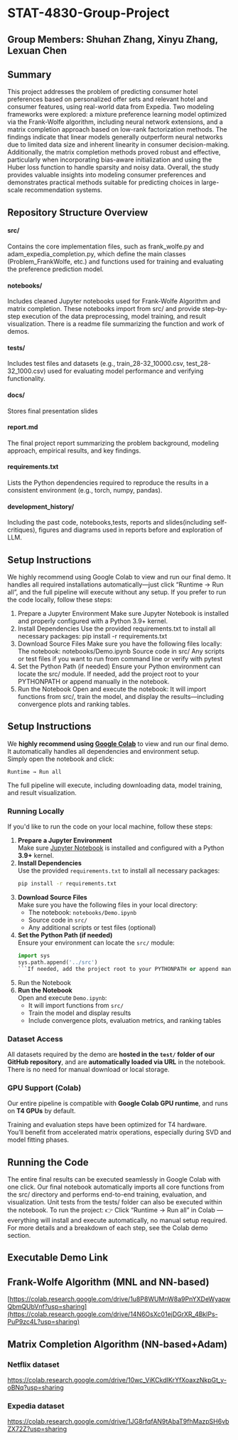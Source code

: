 # STAT-4830-Group-Project
## Group Members: Shuhan Zhang, Xinyu Zhang, Lexuan Chen

## Summary
This project addresses the problem of predicting consumer hotel preferences based on personalized offer sets and relevant hotel and consumer features, using real-world data from Expedia. Two modeling frameworks were explored: a mixture preference learning model optimized via the Frank-Wolfe algorithm, including neural network extensions, and a matrix completion approach based on low-rank factorization methods. The findings indicate that linear models generally outperform neural networks due to limited data size and inherent linearity in consumer decision-making. Additionally, the matrix completion methods proved robust and effective, particularly when incorporating bias-aware initialization and using the Huber loss function to handle sparsity and noisy data. Overall, the study provides valuable insights into modeling consumer preferences and demonstrates practical methods suitable for predicting choices in large-scale recommendation systems.

## Repository Structure Overview
#### src/
Contains the core implementation files, such as frank_wolfe.py and adam_expedia_completion.py, which define the main classes (Problem_FrankWolfe, etc.) and functions used for training and evaluating the preference prediction model.
#### notebooks/
Includes cleaned Jupyter notebooks used for Frank-Wolfe Algorithm and matrix completion. These notebooks import from src/ and provide step-by-step execution of the data preprocessing, model training, and result visualization. There is a readme file summarizing the function and work of demos.
#### tests/
Includes test files and datasets (e.g., train_28-32_10000.csv, test_28-32_1000.csv) used for evaluating model performance and verifying functionality. 
#### docs/
Stores final presentation slides
#### report.md
The final project report summarizing the problem background, modeling approach, empirical results, and key findings.
#### requirements.txt
Lists the Python dependencies required to reproduce the results in a consistent environment (e.g., torch, numpy, pandas).
#### development_history/
Including the past code, notebooks,tests, reports and slides(including self-critiques), figures and diagrams used in reports before and exploration of LLM.

## Setup Instructions
We highly recommend using Google Colab to view and run our final demo. It handles all required installations automatically—just click “Runtime → Run all”, and the full pipeline will execute without any setup.
If you prefer to run the code locally, follow these steps:
1. Prepare a Jupyter Environment
Make sure Jupyter Notebook is installed and properly configured with a Python 3.9+ kernel.
2. Install Dependencies
Use the provided requirements.txt to install all necessary packages:
pip install -r requirements.txt
3. Download Source Files
Make sure you have the following files locally:
The notebook: notebooks/Demo.ipynb
Source code in src/
Any scripts or test files if you want to run from command line or verify with pytest
4. Set the Python Path (if needed)
Ensure your Python environment can locate the src/ module. If needed, add the project root to your PYTHONPATH or append manually in the notebook.
5. Run the Notebook
Open and execute the notebook:
It will import functions from src/, train the model, and display the results—including convergence plots and ranking tables.

## Setup Instructions

We **highly recommend using [Google Colab](https://colab.research.google.com/)** to view and run our final demo. It automatically handles all dependencies and environment setup.  
Simply open the notebook and click:

```
Runtime → Run all
```

The full pipeline will execute, including downloading data, model training, and result visualization.

### Running Locally

If you'd like to run the code on your local machine, follow these steps:

1. **Prepare a Jupyter Environment**  
   Make sure [Jupyter Notebook](https://jupyter.org/) is installed and configured with a Python **3.9+** kernel.
2. **Install Dependencies**  
   Use the provided `requirements.txt` to install all necessary packages:
   ```bash
   pip install -r requirements.txt
   ```
3. **Download Source Files**  
   Make sure you have the following files in your local directory:
   - The notebook: `notebooks/Demo.ipynb`
   - Source code in `src/`
   - Any additional scripts or test files (optional)
4. **Set the Python Path (if needed)**  
   Ensure your environment can locate the `src/` module:
   ```python
   import sys
   sys.path.append('../src')
   ```If needed, add the project root to your PYTHONPATH or append manually in the notebook.
5. Run the Notebook
5. **Run the Notebook**  
   Open and execute `Demo.ipynb`:
   - It will import functions from `src/`
   - Train the model and display results
   - Include convergence plots, evaluation metrics, and ranking tables

### Dataset Access

All datasets required by the demo are **hosted in the `test/` folder of our GitHub repository**, and are **automatically loaded via URL** in the notebook.  
There is no need for manual download or local storage.

### GPU Support (Colab)

Our entire pipeline is compatible with **Google Colab GPU runtime**, and runs on **T4 GPUs** by default.

Training and evaluation steps have been optimized for T4 hardware.  
You’ll benefit from accelerated matrix operations, especially during SVD and model fitting phases.


## Running the Code
The entire final results can be executed seamlessly in Google Colab with one click.
Our final notebook automatically imports all core functions from the src/ directory and performs end-to-end training, evaluation, and visualization. Unit tests from the tests/ folder can also be executed within the notebook. 
To run the project: 👉 Click “Runtime → Run all” in Colab — everything will install and execute automatically, no manual setup required.
For more details and a breakdown of each step, see the Colab demo section.

## Executable Demo Link

## Frank-Wolfe Algorithm (MNL and NN-based)
[https://colab.research.google.com/drive/1u8P8WUMnW8a9PnYXDeWyapwQbmQUbVnf?usp=sharing](https://colab.research.google.com/drive/14N6OsXc01ejDGrXR_4BklPs-PuP9zc4L?usp=sharing)

## Matrix Completion Algorithm (NN-based+Adam)

### Netflix dataset
https://colab.research.google.com/drive/10wc_ViKCkdIKrYfXoaxzNkpGt_y-oBNq?usp=sharing


### Expedia dataset
https://colab.research.google.com/drive/1JG8rfqfAN9tAbaT9fhMazpSH6vbZX72Z?usp=sharing
